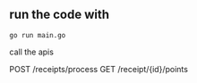 ## run the code with

```
go run main.go
```

call the apis

POST /receipts/process
GET /receipt/{id}/points